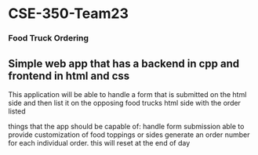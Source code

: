 # CSE-350-Team23
### Food Truck Ordering
## Simple web app that has a backend in cpp and frontend in html and css
This application will be able to handle a form that is submitted on the html side and then list it on the opposing food trucks html side with the order listed

things that the app should be capable of:
handle form submission
able to provide customization of food toppings or sides
generate an order number for each individual order. this will reset at the end of day
